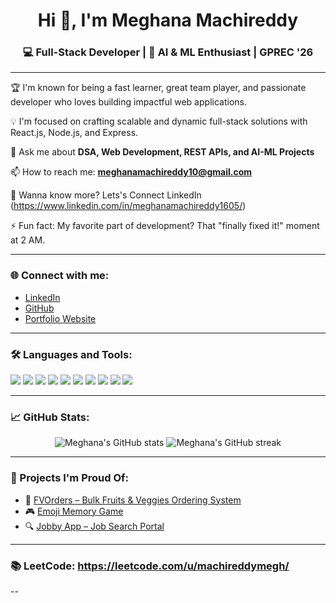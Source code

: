 <h1 align="center">Hi 👋, I'm Meghana Machireddy</h1>
<h3 align="center">💻 Full-Stack Developer | 🚀 AI & ML Enthusiast | GPREC '26</h3>

---

🏆 I'm known for being a fast learner, great team player, and passionate developer who loves building impactful web applications.

💡 I'm focused on crafting scalable and dynamic full-stack solutions with React.js, Node.js, and Express.

💬 Ask me about **DSA, Web Development, REST APIs, and AI-ML Projects**

📫 How to reach me: **meghanamachireddy10@gmail.com**

📄 Wanna know more? Lets's Connect LinkedIn (https://www.linkedin.com/in/meghanamachireddy1605/)

⚡ Fun fact: My favorite part of development? That "finally fixed it!" moment at 2 AM.

---

### 🌐 Connect with me:

- [LinkedIn](https://www.linkedin.com/in/meghanamachireddy1605/)
- [GitHub](https://github.com/MeghanaMachireddy126)
- [Portfolio Website](https://order-fv.vercel.app/)

---

### 🛠️ Languages and Tools:
<p align="left">
  <img src="https://img.shields.io/badge/HTML5-E34F26?style=for-the-badge&logo=html5&logoColor=white"/> 
  <img src="https://img.shields.io/badge/CSS3-1572B6?style=for-the-badge&logo=css3&logoColor=white"/>
  <img src="https://img.shields.io/badge/JavaScript-F7DF1E?style=for-the-badge&logo=javascript&logoColor=black"/>
  <img src="https://img.shields.io/badge/React-20232A?style=for-the-badge&logo=react&logoColor=61DAFB"/>
  <img src="https://img.shields.io/badge/Node.js-339933?style=for-the-badge&logo=nodedotjs&logoColor=white"/>
  <img src="https://img.shields.io/badge/Express.js-000000?style=for-the-badge&logo=express&logoColor=white"/>
  <img src="https://img.shields.io/badge/Python-3776AB?style=for-the-badge&logo=python&logoColor=white"/>
  <img src="https://img.shields.io/badge/C-00599C?style=for-the-badge&logo=c&logoColor=white"/>
  <img src="https://img.shields.io/badge/Git-F05032?style=for-the-badge&logo=git&logoColor=white"/>
  <img src="https://img.shields.io/badge/Linux-FCC624?style=for-the-badge&logo=linux&logoColor=black"/>
</p>

---

### 📈 GitHub Stats:
<p align="center">
  <img src="https://github-readme-stats.vercel.app/api?username=MeghanaMachireddy126&show_icons=true&theme=radical" alt="Meghana's GitHub stats"/>
  <img src="https://github-readme-streak-stats.herokuapp.com/?user=MeghanaMachireddy126&theme=radical" alt="Meghana's GitHub streak"/>
</p>

---

### 🎯 Projects I'm Proud Of:
- 🛒 [FVOrders – Bulk Fruits & Veggies Ordering System](https://order-fv.vercel.app/)
- 🎮 [Emoji Memory Game](https://emojimegha.ccbp.tech/)
- 🔍 [Jobby App – Job Search Portal](https://jobby1605.ccbp.tech/)

---

### 📚 LeetCode: https://leetcode.com/u/machireddymegh/
--


